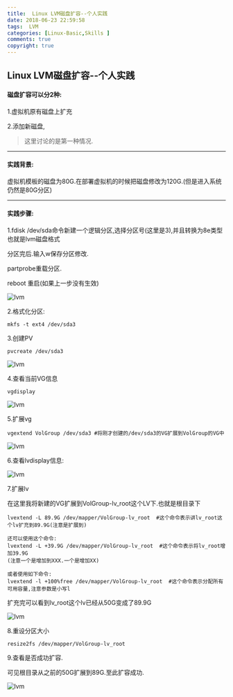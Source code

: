 ```yaml
---
title:  Linux LVM磁盘扩容--个人实践
date: 2018-06-23 22:59:58
tags:  LVM
categories: [Linux-Basic,Skills ]
comments: true
copyright: true
---
```




## Linux LVM磁盘扩容--个人实践



#### 磁盘扩容可以分2种:

1.虚拟机原有磁盘上扩充

2.添加新磁盘,

> 这里讨论的是第一种情况. 

---

#### 实践背景:

虚拟机模板的磁盘为80G.在部署虚拟机的时候把磁盘修改为120G.(但是进入系统仍然是80G分区)

<!--more-->

---

#### 实践步骤:

1.fdisk /dev/sda命令新建一个逻辑分区,选择分区号(这里是3),并且转换为8e类型也就是lvm磁盘格式

分区完后.输入w保存分区修改.

partprobe重载分区.

reboot 重启(如果上一步没有生效)

![lvm](https://img1.jesse.top/static/images/Linux/lvm.png)

2.格式化分区:

```
mkfs -t ext4 /dev/sda3 
```

3.创建PV 

```
pvcreate /dev/sda3
```

![lvm](https://img1.jesse.top/static/images/Linux/lvm1.png)

4.查看当前VG信息 

```
vgdisplay
```

![lvm](https://img1.jesse.top/static/images/Linux/lvm2.png)

5.扩展vg 

```
vgextend VolGroup /dev/sda3 #将刚才创建的/dev/sda3的VG扩展到VolGroup的VG中
```

![lvm](https://img1.jesse.top/static/images/Linux/lvm3.png)

6.查看lvdisplay信息: 

![lvm](https://img1.jesse.top/static/images/Linux/lvm4.png)


7.扩展lv 

在这里我将新建的VG扩展到VolGroup-lv_root这个LV下.也就是根目录下

```
lvextend -L 89.9G /dev/mapper/VolGroup-lv_root  #这个命令表示讲lv_root这个lv扩充到89.9G(注意是扩展到)

还可以使用这个命令:
lvextend -L +39.9G /dev/mapper/VolGroup-lv_root  #这个命令表示将lv_root增加39.9G
(注意一个是增加到XXX.一个是增加XX)

或者使用如下命令:
lvextend -l +100%free /dev/mapper/VolGroup-lv_root  #这个命令表示分配所有可用容量,注意参数是小写l
```

扩充完可以看到lv_root这个lv已经从50G变成了89.9G

![lvm](https://img1.jesse.top/static/images/Linux/lvm5.png)


8.重设分区大小

```
resize2fs /dev/mapper/VolGroup-lv_root
```

9.查看是否成功扩容.

可见根目录从之前的50G扩展到89G.至此扩容成功.

![lvm](https://img1.jesse.top/static/images/Linux/lvm6.png)


